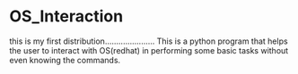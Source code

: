 # OS_Interaction
this is my first distribution...................... 
This is a python program that helps the user to interact with OS(redhat) in performing some basic tasks without even knowing the commands.
